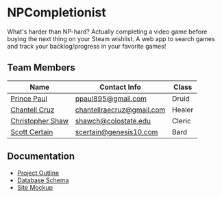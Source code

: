 # NPCompletionist
What's harder than NP-hard? Actually completing a video game before buying the next thing on your Steam wishlist. A web app to search games and track your backlog/progress in your favorite games!


## Team Members
| Name | Contact Info | Class |
| --- | --- | --- |
| [Prince Paul](https://github.com/ppaul895) | ppaul895@gmail.com | Druid |
| [Chantell Cruz](https://github.com/chantellcruz) | chantellraecruz@gmail.com | Healer |
| [Christopher Shaw](https://github.com/shawch7) | shawch@colostate.edu | Cleric |
| [Scott Certain](https://github.com/scertain) | scertain@genesis10.com | Bard |

## Documentation
* [Project Outline](https://docs.google.com/document/d/1VACecq0t_duH70fHId2aXnnU1Xbd_2f6cFJAm-SfM1A/edit?usp=sharing)
* [Database Schema](https://i.imgur.com/BtDUE2a.png)
* [Site Mockup](https://i.imgur.com/gYRA0XE.png)
